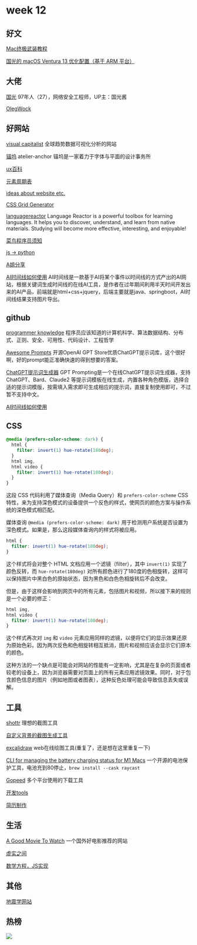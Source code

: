# week 12

## 好文

[Mac终极武装教程](https://44maker.github.io/wiki/Mac/index.html)

[国光的 macOS Ventura 13 优化配置（基于 ARM 平台）](https://www.sqlsec.com/2023/07/ventura.html)

## 大佬

[国光](https://www.sqlsec.com/about/)
97年人（27），网络安全工程师，UP主：国光酱

[OlegWock](https://sinja.io/)

## 好网站

[visual capitalist](https://visualcapitalist.com/)
全球趋势数据可视化分析的网站

[锚坞](https://atelier-anchor.com/)
atelier-anchor 锚坞是一家着力于字体与平面的设计事务所

[ux百科](https://uxbaike.com/)

[元素周期表](https://pt.ziziyi.com/)

[ideas about website etc.](https://supercreative.design/)

[CSS Grid Generator](https://cssgrid-generator.netlify.app/)

[languagereactor](https://www.languagereactor.com/)
Language Reactor is a powerful toolbox for learning languages. It helps you to discover, understand, and learn from native materials. Studying will become more effective, interesting, and enjoyable! 

[菜鸟程序员须知](https://icodeit.org/2017/07/tips-for-newbies/)

[js -> python](https://luckrnx09.com/python-guide-for-javascript-engineers/zh-cn/)

[A姐分享](https://www.ahhhhfs.com/)

[AI时间线如何使用](http://www.ai-timeline.top/)
AI时间线是一款基于AI将某个事件以时间线的方式产出的AI网站，根据关键词生成时间线的在线AI工具，是作者在过年期间利用半天时间开发出来的AI产品，前端就是html+css+jquery，后端主要就是java、springboot，AI时间线结果支持图片导出。

## github

[programmer knowledge](https://github.com/mtdvio/every-programmer-should-know)
程序员应该知道的计算机科学、算法数据结构、分布式、正则、安全、可用性、代码设计、工程哲学

[Awesome Prompts](https://github.com/ai-boost/awesome-prompts)
开源OpenAI GPT Store优质ChatGPT提示词库，这个很好啊，好的prompt能正准确快速的得到想要的答案。

[ChatGPT提示词生成器](https://mitenmit.github.io/gpt/)
GPT Prompting是一个在线ChatGPT提示词生成器，支持 ChatGPT、Bard、Claude2 等提示词模板在线生成，内置各种角色模版，选择合适的提示词模版，按需填入需求即可生成相应的提示词，直接复制使用即可，不过暂不支持中文。

[AI时间线如何使用](https://github.com/zhugezifang/ai_timeline)


## CSS

```css
@media (prefers-color-scheme: dark) {
  html {
    filter: invert(1) hue-rotate(180deg);
  }
  html img,
  html video {
    filter: invert(1) hue-rotate(180deg);
  }
}
```

这段 CSS 代码利用了媒体查询（Media Query）和 `prefers-color-scheme` CSS 特性，来为支持深色模式的设备提供一个反色的样式，使网页的颜色方案与操作系统的深色模式相匹配。

媒体查询 `@media (prefers-color-scheme: dark)` 用于检测用户系统是否设置为深色模式。如果是，那么这段媒体查询内的样式将被应用。

```css
html {
  filter: invert(1) hue-rotate(180deg);
}
```

这个样式将会对整个 HTML 文档应用一个滤镜（filter），其中 `invert(1)` 实现了颜色反转，而 `hue-rotate(180deg)` 对所有颜色进行了180度的色相旋转，这样可以保持图片中黑白色的原始状态，因为黑色和白色色相旋转后不会改变。

但是，由于这样会影响到网页中的所有元素，包括图片和视频，所以接下来的规则是一个必要的修正：

```css
html img,
html video {
  filter: invert(1) hue-rotate(180deg);
}
```

这个样式再次对 `img` 和 `video` 元素应用同样的滤镜，以便将它们的显示效果还原为原始色彩。因为两次反色和色相旋转相互抵消，图片和视频应该会显示它们原本的颜色。

这种方法的一个缺点是可能会对网站的性能有一定影响，尤其是在复杂的页面或者较老的设备上，因为浏览器需要对页面上的所有元素应用滤镜效果。同时，对于包含颜色信息的图片（例如地图或者图表），这种反色处理可能会导致信息丢失或误解。

## 工具

[shottr](https://shottr.cc/)
理想的截图工具

[自定义背景的截图生成工具](https://shots.so/)

[excalidraw](https://excalidraw.com/) web在线绘图工具(重复了，还是想在这里重复一下)

[CLI for managing the battery charging status for M1 Macs](https://github.com/actuallymentor/battery)
一个开源的电池保护工具，电池充到80停止，`brew install --cask raycast`

[Gopeed](https://gopeed.com/)
多个平台使用的下载工具

[开发tools](https://it-tools.tech/)

[简历制作](https://rxresu.me/)

## 生活

[A Good Movie To Watch](https://agoodmovietowatch.com/all/)
一个国外好电影推荐的网站

[虚实之间](https://www.xiaoyuzhoufm.com/podcast/652fda39f071cb959eef1af4)

[数学方程，JS实现](https://runjs.app/blog/equations-that-changed-the-world-rewritten-in-javascript)

## 其他

[地震学网站](https://seismo-learn.org/)

## 热榜

![](../week-12/imgs/SCR-20240318-meil.png)
